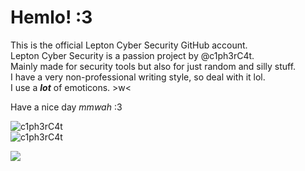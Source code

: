 # Hemlo! :3<br>
This is the official Lepton Cyber Security GitHub account.<br>
Lepton Cyber Security is a passion project by @c1ph3rC4t.<br>
Mainly made for security tools but also for just random and silly stuff.<br>
I have a very non-professional writing style, so deal with it lol.<br>
I use a ***lot*** of emoticons. >w<<br>

Have a nice day *mmwah* :3<br>

<img align="center" src="https://github-readme-stats.vercel.app/api/top-langs/?username=leptonCyberSec&show_icons=true&layout=compact&theme=radical&hide_border=true&locale=en&custom_title=Most%20Used" alt="c1ph3rC4t" /><br>
<img align="center" src="https://github-readme-stats.vercel.app/api?username=leptonCyberSec&show_icons=true&theme=radical&hide_border=true&locale=en&custom_title=Other%20stats" alt="c1ph3rC4t" /><br>

<a href="https://badges.pufler.dev/visits/c1ph3rC4t/c1ph3rC4t"><img align="center" src="https://badges.pufler.dev/visits/leptonCyberSec/leptonCyberSec?color=pink&label=Cuties%20who%20have%20visited%20my%20profile%20>w<" /></a><br>
